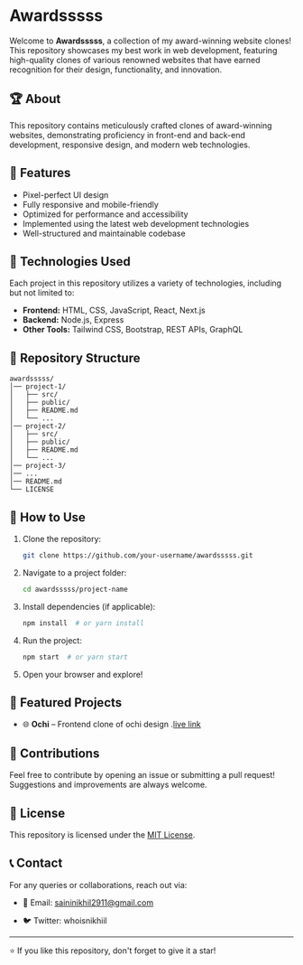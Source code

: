 # Awardsssss

Welcome to **Awardsssss**, a collection of my award-winning website clones! This repository showcases my best work in web development, featuring high-quality clones of various renowned websites that have earned recognition for their design, functionality, and innovation.

## 🏆 About
This repository contains meticulously crafted clones of award-winning websites, demonstrating proficiency in front-end and back-end development, responsive design, and modern web technologies.

## 📌 Features
- Pixel-perfect UI design
- Fully responsive and mobile-friendly
- Optimized for performance and accessibility
- Implemented using the latest web development technologies
- Well-structured and maintainable codebase

## 🚀 Technologies Used
Each project in this repository utilizes a variety of technologies, including but not limited to:
- **Frontend:** HTML, CSS, JavaScript, React, Next.js
- **Backend:** Node.js, Express
- **Other Tools:** Tailwind CSS, Bootstrap, REST APIs, GraphQL

## 📂 Repository Structure
```
awardsssss/
│── project-1/
│   ├── src/
│   ├── public/
│   ├── README.md
│   └── ...
│── project-2/
│   ├── src/
│   ├── public/
│   ├── README.md
│   └── ...
│── project-3/
│── ...
│── README.md
└── LICENSE
```

## 📜 How to Use
1. Clone the repository:
   ```sh
   git clone https://github.com/your-username/awardsssss.git
   ```
2. Navigate to a project folder:
   ```sh
   cd awardsssss/project-name
   ```
3. Install dependencies (if applicable):
   ```sh
   npm install  # or yarn install
   ```
4. Run the project:
   ```sh
   npm start  # or yarn start
   ```
5. Open your browser and explore!

## 🏅 Featured Projects
- 🌐 **Ochi** – Frontend clone of ochi design .[live link](https://nikhil-ochiclone.netlify.app/)


## 🤝 Contributions
Feel free to contribute by opening an issue or submitting a pull request! Suggestions and improvements are always welcome.

## 📜 License
This repository is licensed under the [MIT License](LICENSE).

## 📞 Contact
For any queries or collaborations, reach out via:
- 📧 Email: saininikhil2911@gmail.com

- 🐦 Twitter: whoisnikhiil

---
⭐ If you like this repository, don't forget to give it a star!

